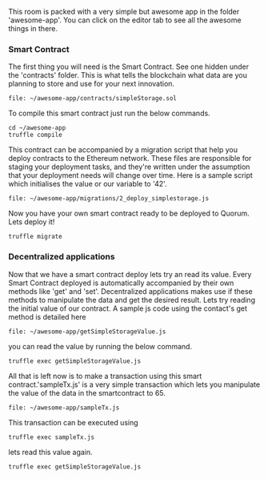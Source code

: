 This room is packed with a very simple but awesome app in the folder 'awesome-app'. You can click on the editor tab to see all the awesome things in there.

### Smart Contract

The first thing you will need is the Smart Contract. See one hidden under the 'contracts' folder. This is what tells the blockchain what data are you planning to store and use for your next innovation.

```editor:open-file
file: ~/awesome-app/contracts/simpleStorage.sol
```

To compile this smart contract just run the below commands.

```execute
cd ~/awesome-app
truffle compile
```
This contract can be accompanied by a migration script  that help you deploy contracts to the Ethereum network. These files are responsible for staging your deployment tasks, and they're written under the assumption that your deployment needs will change over time. Here is a sample script which initialises the value or our variable to '42'.

```editor:open-file
file: ~/awesome-app/migrations/2_deploy_simplestorage.js
```

Now you have your own smart contract ready to be deployed to Quorum. Lets deploy it!

```execute
truffle migrate
```

### Decentralized applications

Now that we have a smart contract deploy lets try an read its value. Every Smart Contract deployed is automatically accompanied by their own methods like 'get' and 'set'. Decentralized applications makes use if these methods to manipulate the data and get the desired result. Lets try reading the initial value of our contract. A sample js code using the contact's get method is detailed here

```editor:open-file
file: ~/awesome-app/getSimpleStorageValue.js
```
you can read the value by running the below command.

```execute
truffle exec getSimpleStorageValue.js
```

All that is left now is to make a transaction using this smart contract.'sampleTx.js' is a very simple transaction which lets you manipulate the value of the data in the smartcontract to 65.

```editor:open-file
file: ~/awesome-app/sampleTx.js
```
This transaction can be executed using

```execute
truffle exec sampleTx.js
```

lets read this value again. 
```execute
truffle exec getSimpleStorageValue.js
```

